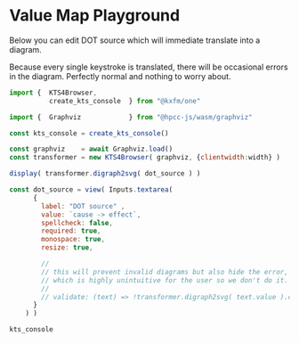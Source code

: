 # Value Map Playground
  
Below you can edit DOT source which will immediate translate into a diagram.

Because every single keystroke is translated, there will be occasional errors in the diagram. Perfectly normal and nothing to worry about.

```js
import {  KTS4Browser,
          create_kts_console  } from "@kxfm/one"

import {  Graphviz            } from "@hpcc-js/wasm/graphviz"

const kts_console = create_kts_console()
```

```js
const graphviz    = await Graphviz.load()
const transformer = new KTS4Browser( graphviz, {clientwidth:width} )
```

<div class="card">

```js
display( transformer.digraph2svg( dot_source ) )
```

```js
const dot_source = view( Inputs.textarea(
      {
        label: "DOT source" ,
        value: `cause -> effect`,
        spellcheck: false,
        required: true,
        monospace: true,
        resize: true,

        //
        // this will prevent invalid diagrams but also hide the error,
        // which is highly unintuitive for the user so we don't do it.
        //
        // validate: (text) => !transformer.digraph2svg( text.value ).classList.contains('transformer_error')
      }
    ) )
```

```js 
kts_console
```

</div>

<link rel="stylesheet" href="./lib/graph.css" />
<script src="./lib/graph.js"></script>
